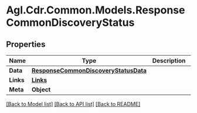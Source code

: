 # Agl.Cdr.Common.Models.ResponseCommonDiscoveryStatus

## Properties

Name | Type | Description | Notes
------------ | ------------- | ------------- | -------------
**Data** | [**ResponseCommonDiscoveryStatusData**](ResponseCommonDiscoveryStatusData.md) |  | 
**Links** | [**Links**](Links.md) |  | 
**Meta** | **Object** |  | [optional] 

[[Back to Model list]](../README.md#documentation-for-models) [[Back to API list]](../README.md#documentation-for-api-endpoints) [[Back to README]](../README.md)

